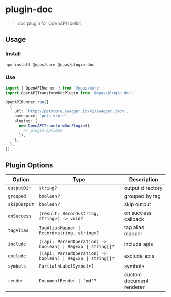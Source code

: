 # plugin-doc

> doc plugin for OpenAPI toolkit

## Usage

### Install

```sh
npm install @opas/core @opas/plugin-doc
```

### Use

```ts
import { OpenAPIRunner } from '@opas/core';
import OpenAPITransformDocPlugin from '@opas/plugin-doc';

OpenAPIRunner.run([
  {
    url: 'http://petstore.swagger.io/v2/swagger.json',
    namespace: 'pets-store',
    plugins: [
      new OpenAPITransformDocPlugin({
        // plugin options
      }),
    ],
  },
]);
```

## Plugin Options

| Option       | Type                                                         | Description              |
| ------------ | ------------------------------------------------------------ | ------------------------ |
| `outputDir`  | `string?`                                                    | output directory         |
| `grouped`    | `boolean?`                                                   | grouped by tag           |
| `skipOutput` | `boolean?`                                                   | skip output              |
| `onSuccess`  | `(result: Record<string, string>) => void?`                  | on success callback      |
| `tagAlias`   | `TagAliasMapper \| Record<string, string>?`                  | tag alias mapper         |
| `include`    | `((api: ParsedOperation) => boolean) \| RegExp \| string[]?` | include apis             |
| `exclude`    | `((api: ParsedOperation) => boolean) \| RegExp \| string[]?` | exclude apis             |
| `symbols`    | `Partial<LabelSymbol>?`                                      | symbols                  |
| `render`     | `DocumentRender \| 'md'?`                                    | custom document renderer |
